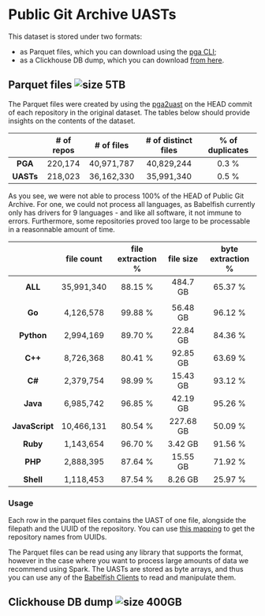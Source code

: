 Public Git Archive UASTs
==================

This dataset is stored under two formats:

- as Parquet files, which you can download using the [pga CLI](../PublicGitArchive/pga);
- as a Clickhouse DB dump, which you can download [from here](https://pga.sourced.tech/uast-clickhouse/latest.tar.xz).

## Parquet files ![size 5TB](https://img.shields.io/badge/size-5TB-green.svg)

The Parquet files were created by using the [pga2uast](../PublicGitArchive/pga2uast) on the HEAD commit of each repository in the original dataset. The tables below should provide insights on the contents of the dataset.

|             | # of repos | # of files | # of distinct files | % of duplicates |
|:-----------:|:------------:|:----------:|:--------------------:|:-----------------:|
| **PGA** |  220,174    | 40,971,787 |          40,829,244 | 0.3 %  |
| **UASTs**   |  218,023    | 36,162,330 |          35,991,340 | 0.5 %  |

As you see, we were not able to process 100% of the HEAD of Public Git Archive. For one, we could not process all languages, as Babelfish currently only has drivers for 9 languages - and like all software, it not immune to errors. Furthermore, some repositories proved too large to be processable in a reasonnable amount of time.

|                | file count | file extraction % | file size | byte extraction % |
|:--------------:|:----------:|:--------------------:|:-----------------:|:--:|
|     **ALL**     |  35,991,340 |        88.15 %      |       484.7 GB |        65.37 %       |
||
|     **Go**     |  4,126,578 |        99.88 %       |       56.48 GB |        96.12 %       |
|   **Python**   |  2,994,169 |        89.70 %       |      22.84 GB |        84.36 %       | 
|     **C++**    |  8,726,368 |        80.41 %       |      92.85 GB |        63.69 %       |
|     **C#**     |  2,379,754 |        98.99 %       |      15.43 GB |        93.12 %       | 
|    **Java**    |  6,985,742 |        96.85 %       |     42.19 GB |        95.26 %       | 
| **JavaScript** | 10,466,131 |        80.54 %       | 227.68 GB |        50.09 %       |
|    **Ruby**    |  1,143,654 |        96.70 %       |  3.42 GB  |        91.56 %       |
|     **PHP**    |  2,888,395 |        87.64 %       |     15.55 GB |        71.92 %       | 
|    **Shell**   |  1,118,453 |        87.54 %       |   8.26 GB  |        25.97 %       |


### Usage

Each row in the parquet files contains the UAST of one file, alongside the filepath and the UUID of the repository. You can use [this mapping](https://drive.google.com/open?id=136vsGWfIwfd0IrAdfphIU6lkMmme4-Pj) to get the repository names from UUIDs.

The Parquet files can be read using any library that supports the format, however in the case where you want to process large amounts of data we recommend using Spark. The UASTs are stored as byte arrays, and thus you can use any of the [Babelfish Clients](https://doc.bblf.sh/using-babelfish/clients.html) to read and manipulate them.

## Clickhouse DB dump ![size 400GB](https://img.shields.io/badge/size-400GB-green.svg)
